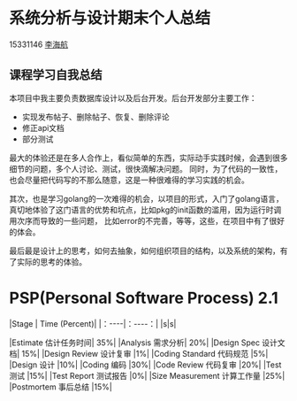 # 系统分析与设计期末个人总结
15331146 [李海航](https://github.com/Boyce-Lee)

## 课程学习自我总结
本项目中我主要负责数据库设计以及后台开发。后台开发部分主要工作：
+ 实现发布帖子、删除帖子、恢复、删除评论
+ 修正api文档
+ 部分测试

最大的体验还是在多人合作上，看似简单的东西，实际动手实践时候，会遇到很多细节的问题，多个人讨论、测试，很快滴解决问题。
同时，为了代码的一致性，也会尽量把代码写的不那么随意，这是一种很难得的学习实践的机会。

其次，也是学习golang的一次难得的机会，以项目的形式，入门了golang语言，真切地体验了这门语言的优势和坑点，比如pkg的init函数的滥用，因为运行时调用次序而导致的一些问题，
比如error的不完善，等等，这些，在项目中有了很好的体会。

最后最是设计上的思考，如何去抽象，如何组织项目的结构，以及系统的架构，有了实际的思考的体验。

# PSP(Personal Software Process) 2.1
|Stage | Time (Percent)|
|：----|：----：|
|s|s|

|Estimate 估计任务时间|	35%|
|Analysis 需求分析|	20%|
|Design Spec 设计文档|	15%|
|Design Review 设计复审	|1%|
|Coding Standard 代码规范	|5%|
|Design 设计	|10%|
|Coding 编码	|30%|
|Code Review 代码复审	|20%|
|Test 测试	|15%|
|Test Report 测试报告	|0%|
|Size Measurement 计算工作量	|25%|
|Postmortem 事后总结	|15%|
